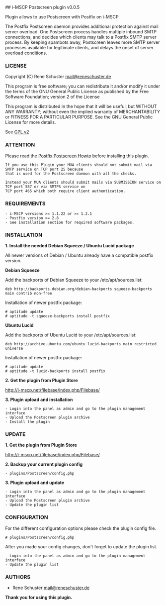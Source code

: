 ## i-MSCP Postscreen plugin v0.0.5

Plugin allows to use Postscreen with Postfix on i-MSCP.

The Postfix Postscreen daemon provides additional protection against mail 
server overload. One Postscreen process handles multiple inbound SMTP 
connections, and decides which clients may talk to a Postfix SMTP server 
process. By keeping spambots away, Postscreen leaves more SMTP server 
processes available for legitimate clients, and delays the onset of server 
overload conditions.

### LICENSE

Copyright (C) Rene Schuster <mail@reneschuster.de>

This program is free software; you can redistribute it and/or modify
it under the terms of the GNU General Public License as published by
the Free Software Foundation; version 2 of the License

This program is distributed in the hope that it will be useful,
but WITHOUT ANY WARRANTY; without even the implied warranty of
MERCHANTABILITY or FITNESS FOR A PARTICULAR PURPOSE.  See the
GNU General Public License for more details.

See [GPL v2](http://www.gnu.org/licenses/gpl-2.0.html "GPL v2")

### ATTENTION
	
Please read the [Postfix Postscreen Howto](http://www.postfix.org/POSTSCREEN_README.html "Postfix Postscreen Howto") before installing this plugin.

	If you use this Plugin your MUA clients should not submit mail via SMTP service on TCP port 25 because 
	that is used for the Postscreen daemon with all the checks.
	
	Instead your MUA clients should submit mails via SUBMISSION service on TCP port 587 or via SMTPS service on 
	TCP port 465 which both require client authentication.

### REQUIREMENTS

	- i-MSCP versions >= 1.1.22 or >= 1.2.1
	- Postfix version >= 2.8
	- See installation section for required software packages.

### INSTALLATION

**1. Install the needed Debian Squeeze / Ubuntu Lucid package**

All newer versions of Debian / Ubuntu already have a compatible postfix version.

**Debian Squeeze**

Add the backports of Debian Squeeze to your /etc/apt/sources.list:
	
	deb http://backports.debian.org/debian-backports squeeze-backports main contrib non-free

Installation of newer postfix package:

	# aptitude update
	# aptitude -t squeeze-backports install postfix
	
**Ubuntu Lucid**

Add the backports of Ubuntu Lucid to your /etc/apt/sources.list:

	deb http://archive.ubuntu.com/ubuntu lucid-backports main restricted universe

Installation of newer postfix package:

	# aptitude update
	# aptitude -t lucid-backports install postfix
	
**2. Get the plugin from Plugin Store**

http://i-mscp.net/filebase/index.php/Filebase/
	
**3. Plugin upload and installation**

	- Login into the panel as admin and go to the plugin management interface
	- Upload the Postscreen plugin archive
	- Install the plugin

### UPDATE

**1. Get the plugin from Plugin Store**

http://i-mscp.net/filebase/index.php/Filebase/

**2. Backup your current plugin config**

	- plugins/Postscreen/config.php
	
**3. Plugin upload and update**

	- Login into the panel as admin and go to the plugin management interface
	- Upload the Postscreen plugin archive
	- Update the plugin list

### CONFIGURATION

For the different configuration options please check the plugin config file.

	# plugins/Postscreen/config.php
	
After you made your config changes, don't forget to update the plugin list.

	- Login into the panel as admin and go to the plugin management interface
	- Update the plugin list
	
### AUTHORS

 - Rene Schuster <mail@reneschuster.de>

**Thank you for using this plugin.**
